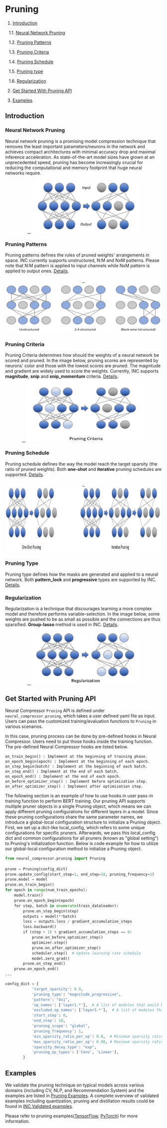 Pruning
============



1. [Introduction](#introduction)



        1.1. [Neural Network Pruning](#neural-network-pruning)



        1.2. [Pruning Patterns](#pruning-patterns)



        1.3. [Pruning Criteria](#pruning-criteria)



        1.4. [Pruning Schedule](#pruning-schedule)



        1.5. [Pruning type](#pruning-type)



        1.6. [Regularization](#regularization)



2. [Get Started With Pruning API](#get-started-with-pruning-api)



3. [Examples](#examples)



## Introduction



### Neural Network Pruning
Neural network pruning is a promising model compression technique that removes the least important parameters/neurons in the network and achieves compact architectures with minimal accuracy drop and maximal inference acceleration. As state-of-the-art model sizes have grown at an unprecedented speed, pruning has become increasingly crucial for reducing the computational and memory footprint that huge neural networks require.

<div align=center>
<a target="_blank" href="./../../docs/source/_static/imgs/pruning/pruning.PNG">
    <img src="./../../docs/source/_static/imgs/pruning/pruning.PNG" width=350 height=170 alt="pruning intro">
</a>
</div>


### Pruning Patterns



Pruning patterns defines the rules of pruned weights' arrangements in space. INC currently supports unstructured, N:M and NxM patterns. Please note that N:M pattern is applied to input channels while NxM pattern is applied to output ones. [Details](../../docs/source/pruning_details.md#pruning-patterns).

<div align=center>
<a target="_blank" href="./../../docs/source/_static/imgs/pruning/pruning_patterns.PNG">
    <img src="./../../docs/source/_static/imgs/pruning/pruning_patterns.PNG" width=700 height=160 alt="Sparsity Pattern">
</a>
</div>

### Pruning Criteria



Pruning Criteria determines how should the weights of a neural network be scored and pruned. In the image below, pruning scores are represented by neurons' color and those with the lowest scores are pruned. The magnitude and gradient are widely used to score the weights. Currently, INC supports **magnitude**, **snip** and **snip_momentum** criteria. [Details](../../docs/source/pruning_details.md#pruning-criteria).

<div align=center>
<a target="_blank" href="./../../docs/source/_static/imgs/pruning/pruning_criteria.PNG">
    <img src="./../../docs/source/_static/imgs/pruning/pruning_criteria.PNG" width=385 height=187 alt="Pruning criteria">
</a>
</div>

### Pruning Schedule



Pruning schedule defines the way the model reach the target sparsity (the ratio of pruned weights). Both **one-shot** and **iterative** pruning schedules are supported. [Details](../../docs/source/pruning_details.md#pruning-schedule).

<div align=center>
<a target="_blank" href="../../docs/source/_static/imgs/pruning/pruning_schedule.PNG">
    <img src="./../../docs/source/_static/imgs/pruning//pruning_schedule.PNG" width=950 height=210 alt="Pruning schedule">
</a>  
</div>


### Pruning Type



Pruning type defines how the masks are generated and applied to a neural network. Both **pattern_lock** and **progressive** types are supported by INC. [Details](../../docs/source/pruning_details.md#pruning-type).



### Regularization



Regularization is a technique that discourages learning a more complex model and therefore performs variable-selection. In the image below, some weights are pushed to be as small as possible and the connections are thus sparsified. **Group-lasso** method is used in INC. 
[Details](../../docs/source/pruning_details.md#regularization).

<div align=center>
<a target="_blank" href="../../docs/source/_static/imgs/pruning/regularization.PNG">
    <img src="../../docs/source/_static/imgs/pruning/regularization.PNG" width=350 height=170 alt="Regularization">
</a>
</div>


## Get Started with Pruning API



Neural Compressor `Pruning` API is defined under `neural_compressor.pruning`, which takes a user defined yaml file as input. 
Users can pass the customized training/evaluation functions to `Pruning` in various scenarios. 

In this case, pruning process can be done by pre-defined hooks in Neural Compressor. Users need to put those hooks inside the training function. The pre-defined Neural Compressor hooks are listed below.



```
on_train_begin() : Implement at the beginning of training phase.
on_epoch_begin(epoch) : Implement at the beginning of each epoch.
on_step_begin(batch) : Implement at the beginning of each batch.
on_step_end() : Implement at the end of each batch.
on_epoch_end() : Implement at the end of each epoch.
on_before_optimizer_step() : Implement before optimization step.
on_after_optimizer_step() : Implement after optimization step.
```



The following section is an example of how to use hooks in user pass-in training function to perform BERT training. Our pruning API supports multiple pruner objects in a single Pruning object, which means we can apply different pruning configurations for different layers in a model. Since these pruning configurations share the same parameter names, we introduce a global-local configuration structure to initialize a Pruning object. First, we set up a dict-like local_config, which refers to some unique configurations for specific pruners. Afterwards, we pass this local_config dict and common configurations for all pruners (known as "global setting") to Pruning's initialization function. Below is code example for how to utilize our global-local configuration method to initialize a Pruning object.



```python
from neural_compressor.pruning import Pruning

prune = Pruning(config_dict)
prune.update_config(start_step=1, end_step=10, pruning_frequency=1)
prune.model = model
prune.on_train_begin()
for epoch in range(num_train_epochs):
    model.train()
    prune.on_epoch_begin(epoch)
    for step, batch in enumerate(train_dataloader):
        prune.on_step_begin(step)
        outputs = model(**batch)
        loss = outputs.loss / gradient_accumulation_steps
        loss.backward()
        if (step + 1) % gradient_accumulation_steps == 0:
            prune.on_before_optimizer_step()
            optimizer.step()
            prune.on_after_optimizer_step()
            scheduler.step()  # Update learning rate schedule
            model.zero_grad()
        prune.on_step_end()
    prune.on_epoch_end()
...
```

```python
config_dict = {
            'target_sparsity': 0.9,  
            'pruning_type': "magnitude_progressive",
            'pattern': "4x1", 
            'op_names': ['layer1.*'],  # A list of modules that would be pruned.
            'excluded_op_names': ['layer3.*'],  # A list of modules that would not be pruned.
            'start_step': 0,
            'end_step': 10,
            'pruning_scope': "global",
            'pruning_frequency': 1,
            'min_sparsity_ratio_per_op': 0.0,  # Minimum sparsity ratio of each module.
            'max_sparsity_ratio_per_op': 0.98, # Maximum sparsity ratio of each module.
            'sparsity_decay_type': "exp",
            'pruning_op_types': ['Conv', 'Linear'], 
        }
```


## Examples



We validate the pruning technique on typical models across various domains (including CV, NLP, and Recommendation System) and the examples are listed in [Pruning Examples](../../docs/source/pruning_details.md#examples). A complete overview of validated examples including quantization, pruning and distillation results could be found in  [INC Validated examples](../../docs/source/validated_model_list.md#validated-pruning-examples).


Please refer to pruning examples([TensorFlow](../../examples/README.md#Pruning), [PyTorch](../../examples/README.md#Pruning-1)) for more information.